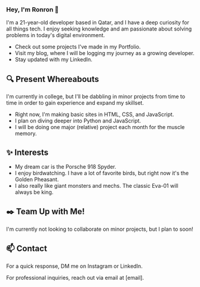 <h3>Hey, I'm Ronron 👋</h3>
<p>I'm a 21-year-old developer based in Qatar, and I have a deep curiosity for all things tech. I enjoy seeking knowledge and am passionate about solving problems in today's digital environment.</p>
  
  - Check out some projects I've made in my Portfolio.
  - Visit my blog, where I will be logging my journey as a growing developer.
  - Stay updated with my LinkedIn.

<h2>🔍 Present Whereabouts</h2>
<p>I'm currently in college, but I'll be dabbling in minor projects from time to time in order to gain experience and expand my skillset.</p>

  - Right now, I'm making basic sites in HTML, CSS, and JavaScript.
  - I plan on diving deeper into Python and JavaScript.
  - I will be doing one major (relative) project each month for the muscle memory.

<h2>✨ Interests</h2>

  - My dream car is the Porsche 918 Spyder.
  - I enjoy birdwatching. I have a lot of favorite birds, but right now it's the Golden Pheasant.
  - I also really like giant monsters and mechs. The classic Eva-01 will always be king.

<h2>✒️ Team Up with Me!</h2>
<p>I'm currently not looking to collaborate on minor projects, but I plan to soon!</p>

<h2>📫 Contact</h2>
<p>For a quick response, DM me on Instagram or LinkedIn.

For professional inquiries, reach out via email at [email].</p>

<!---
rarcanaria/rarcanaria is a ✨ special ✨ repository because its `README.md` (this file) appears on your GitHub profile.
You can click the Preview link to take a look at your changes.
--->
